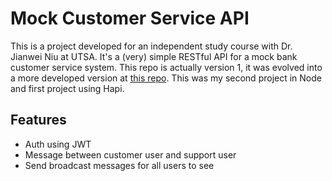 # Mock Customer Service API

This is a project developed for an independent study course with Dr. Jianwei Niu at UTSA. It's a (very) simple RESTful API for a mock bank customer service system. This repo is actually version 1, it was evolved into a more developed version at [this repo](https://github.com/shawnmaten/node-message-api). This was my second project in Node and first project using Hapi.

## Features
- Auth using JWT
- Message between customer user and support user
- Send broadcast messages for all users to see
